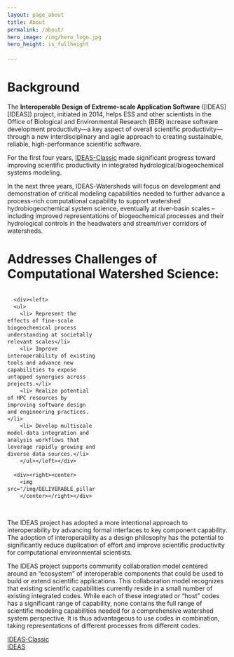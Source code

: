 ```yaml
---
layout: page_about
title: About
permalink: /about/
hero_image: /img/hero_logo.jpg
hero_height: is_fullheight

---
```


<style>
    .wrapper {
        display:grid;
        grid-template-columns: 40% 60%;
        grid-gap: 1em;
        text-align:left;
        vertical-align:middle;
    }
    .wrapper > div{
        padding: 1em;
    }
    .wrapper > div:nth-child(odd){
    }
    

</style>

# Background

The **Interoperable Design of Extreme-scale Application Software** ([IDEAS][IDEAS]) project, initiated in 2014,  helps ESS and other scientists in the Office of Biological and Environmental Research (BER) increase software development productivity—a key aspect of overall scientific productivity—through a new interdisciplinary and agile approach to creating sustainable, reliable, high-performance scientific software. 

For the first four years, [IDEAS-Classic](https://ideas-productivity.org/ideas-classic/) made significant progress toward improving scientific productivity in integrated hydrological/biogeochemical systems modeling.

In the next three years, IDEAS-Watersheds will focus on development and demonstration of critical modeling capabilities needed to further advance a process-rich computational capability to support watershed hydrobiogeochemical system science, eventually at river-basin scales – including improved representations of biogeochemical processes and their hydrological controls in the headwaters and stream/river corridors of watersheds.

# Addresses Challenges of Computational Watershed Science:

<div class = "wrapper">

      <div><left>
      <ul>
        <li> Represent the effects of fine-scale biogeochemical process understanding at societally relevant scales</li>
        <li> Improve interoperability of existing tools and advance new capabilities to expose untapped synergies across projects.</li>
        <li> Realize potential of HPC resources by improving software design and engineering practices.</li>
        <li> Develop multiscale model-data integration and analysis workflows that leverage rapidly growing and diverse data sources.</li>
        </ul></left></div>

      <div><right><center>
        <img src="/img/DELIVERABLE_pillarsAlt.png">
        </center></right></div>

</div><br>

The IDEAS project has adopted a more intentional approach to interoperability by advancing formal interfaces to key component capability. The adoption of interoperability as a design philosophy has the potential to significantly reduce duplication of effort and improve scientific productivity for computational environmental scientists.

The IDEAS project supports community collaboration model centered around an “ecosystem” of interoperable components that could be used to build or extend scientific applications. This collaboration model recognizes that existing scientific capabilities currently reside in a small number of existing integrated codes. While each of these integrated or “host” codes has a significant range of capability, none contains the full range of scientific modeling capabilities needed for a comprehensive watershed system perspective. It is thus advantageous to use codes in combination, taking representations of different processes from different codes. 


[IDEAS-Classic](https://ideas-productivity.org/ideas-classic/)<br>
[IDEAS](https://ideas-productivity.org/)


